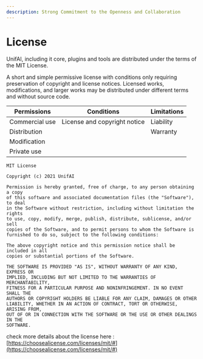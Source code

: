 ```yaml
---
description: Strong Commitment to the Openness and Collaboration
---
```


# License

UnifAI, including it core, plugins and tools are distributed under the terms of the MIT License.





A short and simple permissive license with conditions only requiring preservation of copyright and license notices. Licensed works, modifications, and larger works may be distributed under different terms and without source code.

| Permissions    | Conditions                   | Limitations |
| -------------- | ---------------------------- | ----------- |
| Commercial use | License and copyright notice | Liability   |
| Distribution   |                              | Warranty    |
| Modification   |                              |             |
| Private use    |                              |             |

```
MIT License

Copyright (c) 2021 UnifAI

Permission is hereby granted, free of charge, to any person obtaining a copy
of this software and associated documentation files (the "Software"), to deal
in the Software without restriction, including without limitation the rights
to use, copy, modify, merge, publish, distribute, sublicense, and/or sell
copies of the Software, and to permit persons to whom the Software is
furnished to do so, subject to the following conditions:

The above copyright notice and this permission notice shall be included in all
copies or substantial portions of the Software.

THE SOFTWARE IS PROVIDED "AS IS", WITHOUT WARRANTY OF ANY KIND, EXPRESS OR
IMPLIED, INCLUDING BUT NOT LIMITED TO THE WARRANTIES OF MERCHANTABILITY,
FITNESS FOR A PARTICULAR PURPOSE AND NONINFRINGEMENT. IN NO EVENT SHALL THE
AUTHORS OR COPYRIGHT HOLDERS BE LIABLE FOR ANY CLAIM, DAMAGES OR OTHER
LIABILITY, WHETHER IN AN ACTION OF CONTRACT, TORT OR OTHERWISE, ARISING FROM,
OUT OF OR IN CONNECTION WITH THE SOFTWARE OR THE USE OR OTHER DEALINGS IN THE
SOFTWARE.

```

check more details about the license here : [https://choosealicense.com/licenses/mit/#](https://choosealicense.com/licenses/mit/#)
